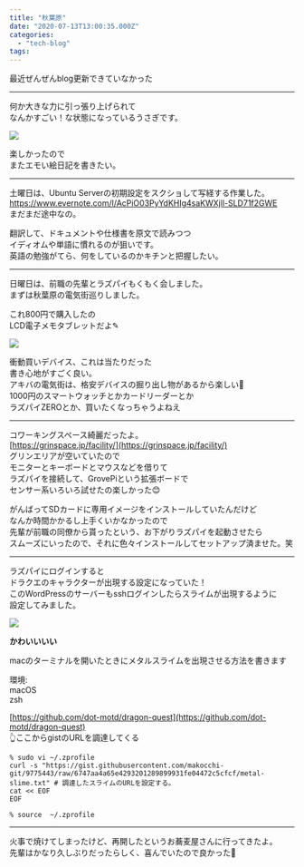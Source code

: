```yaml
---
title: "秋葉原"
date: "2020-07-13T13:00:35.000Z"
categories: 
  - "tech-blog"
tags: 
---
```


最近ぜんぜんblog更新できていなかった

* * *

何か大きな力に引っ張り上げられて  
なんかすごい！な状態になっているうさぎです。

![](images/1594353932999.png)

  

楽しかったので  
またエモい絵日記を書きたい。

* * *

土曜日は、Ubuntu Serverの初期設定をスクショして写経する作業した。  
[https://www.evernote.com/l/AcPiO03PyYdKHIg4saKWXjll-SLD71f2GWE  
](https://www.evernote.com/l/AcPiO03PyYdKHIg4saKWXjll-SLD71f2GWE)まだまだ途中なの。

翻訳して、ドキュメントや仕様書を原文で読みつつ  
イディオムや単語に慣れるのが狙いです。  
英語の勉強がてら、何をしているのかキチンと把握したい。

* * *

日曜日は、前職の先輩とラズパイもくもく会しました。  
まずは秋葉原の電気街巡りしました。

これ800円で購入したの  
LCD電子メモタブレットだよ✎

![](https://media.discordapp.net/attachments/617000464000483358/732230195192528936/IMG_20200713_224057.jpg?width=720&height=960)

衝動買いデバイス、これは当たりだった  
書き心地がすごく良い。  
アキバの電気街は、格安デバイスの掘り出し物があるから楽しい🙌  
1000円のスマートウォッチとかカードリーダーとか  
ラズパイZEROとか、買いたくなっちゃうよねえ

* * *

コワーキングスペース綺麗だったよ。  
[https://grinspace.jp/facility/](https://grinspace.jp/facility/)  
グリンエリアが空いていたので  
モニターとキーボードとマウスなどを借りて  
ラズパイを接続して、GrovePiという拡張ボードで  
センサー系いろいろ試せたの楽しかった😊

がんばってSDカードに専用イメージをインストールしていたんだけど  
なんか時間かかるし上手くいかなかったので  
先輩が前職の同僚から貰ったという、お下がりラズパイを起動させたら  
スムーズにいったので、それに色々インストールしてセットアップ済ませた。笑

* * *

ラズパイにログインすると  
ドラクエのキャラクターが出現する設定になっていた！  
このWordPressのサーバーもsshログインしたらスライムが出現するように  
設定してみました。

![](images/スクリーンショット-2020-07-13-23.08.01.png)

**かわいいいい**

macのターミナルを開いたときにメタルスライムを出現させる方法を書きます

環境:  
macOS  
zsh

[https://github.com/dot-motd/dragon-quest](https://github.com/dot-motd/dragon-quest)  
👆ここからgistのURLを調達してくる

```
% sudo vi ~/.zprofile
curl -s "https://gist.githubusercontent.com/makocchi-git/9775443/raw/6747aa4a65e4293201289899931fe04472c5cfcf/metal-slime.txt" # 調達したスライムのURLを設定する。
cat << EOF
EOF
```

```
% source  ~/.zprofile
```

* * *

火事で焼けてしまったけど、再開したというお蕎麦屋さんに行ってきたよ。  
先輩はかなり久しぶりだったらしく、喜んでいたので良かった🙌
